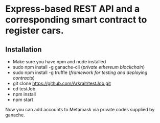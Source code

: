 # Express-based REST API and a corresponding smart contract to register cars.

## Installation

- Make sure you have npm and node installed
- sudo npm install -g ganache-cli (_private ethereum blockchain_)
- sudo npm install -g truffle (_framework for testing and deploying contracts_)
- git clone https://github.com/Arkrait/testJob.git
- cd testJob
- npm install
- npm start

Now you can add accounts to Metamask via private codes supplied by ganache.
